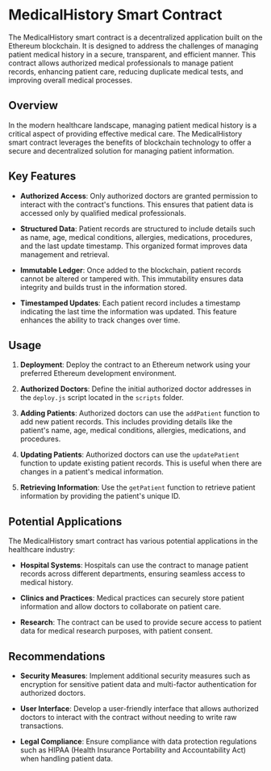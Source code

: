# MedicalHistory Smart Contract

The MedicalHistory smart contract is a decentralized application built on the Ethereum blockchain. It is designed to address the challenges of managing patient medical history in a secure, transparent, and efficient manner. This contract allows authorized medical professionals to manage patient records, enhancing patient care, reducing duplicate medical tests, and improving overall medical processes.
## Overview

In the modern healthcare landscape, managing patient medical history is a critical aspect of providing effective medical care. The MedicalHistory smart contract leverages the benefits of blockchain technology to offer a secure and decentralized solution for managing patient information.

## Key Features

- **Authorized Access**: Only authorized doctors are granted permission to interact with the contract's functions. This ensures that patient data is accessed only by qualified medical professionals.

- **Structured Data**: Patient records are structured to include details such as name, age, medical conditions, allergies, medications, procedures, and the last update timestamp. This organized format improves data management and retrieval.

- **Immutable Ledger**: Once added to the blockchain, patient records cannot be altered or tampered with. This immutability ensures data integrity and builds trust in the information stored.

- **Timestamped Updates**: Each patient record includes a timestamp indicating the last time the information was updated. This feature enhances the ability to track changes over time.

## Usage

1. **Deployment**: Deploy the contract to an Ethereum network using your preferred Ethereum development environment.

2. **Authorized Doctors**: Define the initial authorized doctor addresses in the `deploy.js` script located in the `scripts` folder.

3. **Adding Patients**: Authorized doctors can use the `addPatient` function to add new patient records. This includes providing details like the patient's name, age, medical conditions, allergies, medications, and procedures.

4. **Updating Patients**: Authorized doctors can use the `updatePatient` function to update existing patient records. This is useful when there are changes in a patient's medical information.

5. **Retrieving Information**: Use the `getPatient` function to retrieve patient information by providing the patient's unique ID.

## Potential Applications

The MedicalHistory smart contract has various potential applications in the healthcare industry:

- **Hospital Systems**: Hospitals can use the contract to manage patient records across different departments, ensuring seamless access to medical history.

- **Clinics and Practices**: Medical practices can securely store patient information and allow doctors to collaborate on patient care.

- **Research**: The contract can be used to provide secure access to patient data for medical research purposes, with patient consent.

## Recommendations

- **Security Measures**: Implement additional security measures such as encryption for sensitive patient data and multi-factor authentication for authorized doctors.

- **User Interface**: Develop a user-friendly interface that allows authorized doctors to interact with the contract without needing to write raw transactions.

- **Legal Compliance**: Ensure compliance with data protection regulations such as HIPAA (Health Insurance Portability and Accountability Act) when handling patient data.
